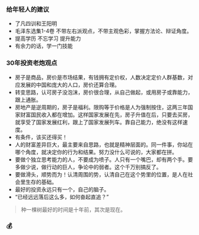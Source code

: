 ### 给年轻人的建议
* 了凡四训和王阳明
* 毛泽东选集1-4卷 不带左右派观点，不带主观色彩，掌握方法论、辩证角度。
* 提高学历 不忘学习 提升能力
* 有余力的话，学一门技能

### 30年投资老炮观点
* 房子是商品，房价是市场结果，有钱拥有定价权，人数决定定价人群基数，对应发展的中国和庞大的人口，房价还算合理。
* 转变思路，认可房子没泡沫，房价很合理，从自己做起，或用房子或靠能力，跟上通胀。
* 房地产是逆周期的，房子是福利。限购等于价格是人为强制按住，这两三年国家财富国民收入都在增加。这样国家发展在先，房子升值在后，只要去买房，就享受了国家发展红利，跟上了国家发展列车。靠自己能力，绝没有这样速度。
* 有条件，该买还得买！
* 人的财富差异巨大，最主要来自思路，也就是精神层面的。同一件事，你站在哪个角度，就决定你的行为和结果。努力没什么可说的，大家都在拼。
* 要做个独立思考能力的人，不要成为喷子。人只有一个嘴巴，却有两个手。要多做少说，做行动的巨人，争论中的弱者。这个千万别搞反了。
* 要做滑头，顺势而为！认清周围的势，认清自己在这个势里的位置，是人在社会里生存的基础。
* 最好的投资永远只有一个，自己的脑子。
* “已经远远落后这么多，如何奋起直追？”
> 种一棵树最好的时间是十年前，其次是现在。

### 💰
